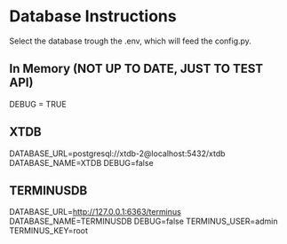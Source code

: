 # Database Instructions

Select the database trough the .env, which will feed the config.py.

## In Memory (NOT UP TO DATE, JUST TO TEST API)
DEBUG = TRUE

## XTDB
DATABASE_URL=postgresql://xtdb-2@localhost:5432/xtdb
DATABASE_NAME=XTDB
DEBUG=false

## TERMINUSDB
DATABASE_URL=http://127.0.0.1:6363/terminus
DATABASE_NAME=TERMINUSDB
DEBUG=false
TERMINUS_USER=admin
TERMINUS_KEY=root